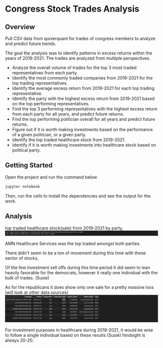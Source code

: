 # Congress Stock Trades Analysis

## Overview

Pull CSV data from quiverquant for trades of congress members to analyze and predict future trends.

The goal the analysis was to identify patterns in excess returns within the years of 2019-2021. The trades are analyzed from multiple perspectives.
* Analyze the overall volume of trades for the top 3 most traded representatives from each party.
* Identify the most commonly traded companies from 2019-2021 for the top trading representatives.
* Identify the average excess return from 2019-2021 for each top trading representative.
* Identify the party with the highest excess return from 2019-2021 based on the top performing representatives.
* Find the top 3 performing representatives with the highest excess return from each party for all years, and predict future returns.
* Find the top performing politician overall for all years and predict future returns.
* Figure out if it is worth making investments based on the performance of a given politician, or a given party.
* Identify the top traded healthcare stock from 2019-2021.
* Identify if it is worth making investments into healthcare stock based on political party.

## Getting Started

Open the project and run the command below

```bash
jupyter notebook
```

Then, run the cells to install the dependencies and see the output for the work.

## Analysis

top traded healthcare stock(sale) from 2019-2021 by party, 
![Application Screenshot](images/Top_Traded.png)

AMN Healthcare Services was the top traded amongst both parties. 

There didn't seem to be a ton of movement during this time with these sector of stocks, 

Of the few investment sell offs during this time period it did seem to lean heavily favorable for the democrats,
however it really one individual with the bulk of trades. (Susie) 

As for the republicans it does show only one sale for a pretty massive loss (will look at other data sources)
![Application Screenshot](images/Top_Sales.png)

For investment purposes in healthcare during 2019-2021, it would be wise to follow a single individual based on these results (Susie)
hindsight is always 20-20. 